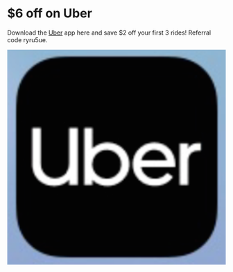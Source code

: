 # $6 off on Uber

Download the [Uber](https://www.uber.com/invite/ryru5ue) app here and save $2 off your first 3 rides! Referral code ryru5ue.

[![uber](https://raw.githubusercontent.com/couponrecipe/uber/master/uber.png)](https://www.uber.com/invite/ryru5ue)
